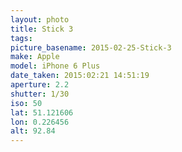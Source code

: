 ```yaml
---
layout: photo
title: Stick 3
tags: 
picture_basename: 2015-02-25-Stick-3
make: Apple
model: iPhone 6 Plus
date_taken: 2015:02:21 14:51:19
aperture: 2.2
shutter: 1/30
iso: 50
lat: 51.121606
lon: 0.226456
alt: 92.84
---
```



